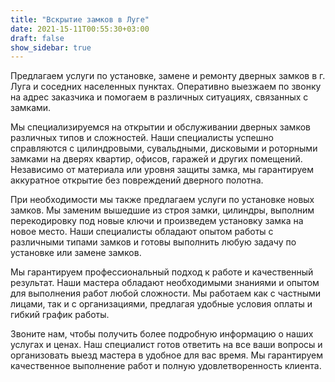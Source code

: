 ```yaml
---
title: "Вскрытие замков в Луге"
date: 2021-15-11T00:55:30+03:00
draft: false
show_sidebar: true
---
```


Предлагаем услуги по установке, замене и ремонту дверных замков в г. Луга и соседних населенных пунктах. Оперативно выезжаем по звонку на адрес заказчика и помогаем в различных ситуациях, связанных с замками.

Мы специализируемся на открытии и обслуживании дверных замков различных типов и сложностей. Наши специалисты успешно справляются с цилиндровыми, сувальдными, дисковыми и роторными замками на дверях квартир, офисов, гаражей и других помещений. Независимо от материала или уровня защиты замка, мы гарантируем аккуратное открытие без повреждений дверного полотна.

При необходимости мы также предлагаем услуги по установке новых замков. Мы заменим вышедшие из строя замки, цилиндры, выполним перекодировку под новые ключи и произведем установку замка на новое место. Наши специалисты обладают опытом работы с различными типами замков и готовы выполнить любую задачу по установке или замене замков.

Мы гарантируем профессиональный подход к работе и качественный результат. Наши мастера обладают необходимыми знаниями и опытом для выполнения работ любой сложности. Мы работаем как с частными лицами, так и с организациями, предлагая удобные условия оплаты и гибкий график работы.

Звоните нам, чтобы получить более подробную информацию о наших услугах и ценах. Наш специалист готов ответить на все ваши вопросы и организовать выезд мастера в удобное для вас время. Мы гарантируем качественное выполнение работ и полную удовлетворенность клиента.